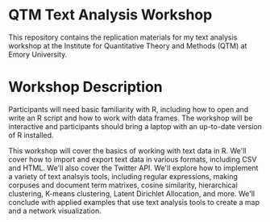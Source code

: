 # QTM Text Analysis Workshop

This repository contains the replication materials for my text analysis workshop at the Institute for Quantitative Theory and Methods (QTM) at Emory University. 

# Workshop Description

Participants will need basic familiarity with R, including how to open and write an R script and how to work with data frames. The workshop will be interactive and participants should bring a laptop with an up-to-date version of R installed.

This workshop will cover the basics of working with text data in R. We'll cover how to import and export text data in various formats, including CSV and HTML. We'll also cover the Twitter API. We'll explore how to implement a variety of text analsyis tools, including regular expressions, making corpuses and document term matrixes, cosine similarity, hierarchical clustering,  K-means clustering, Latent Dirichlet Allocation, and more. We'll conclude with applied examples that use text analysis tools to create a map and a network visualization. 
